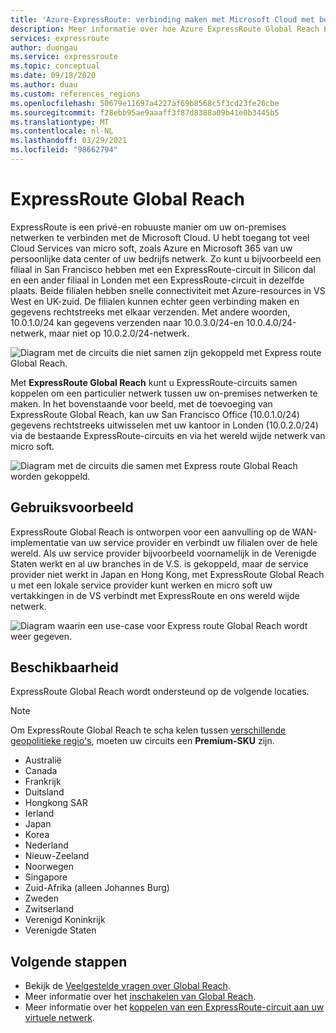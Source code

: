 ```yaml
---
title: 'Azure-ExpressRoute: verbinding maken met Microsoft Cloud met behulp van Global Reach'
description: Meer informatie over hoe Azure ExpressRoute Global Reach ExpressRoute-circuits kunt koppelen om een privé netwerk tussen uw on-premises netwerken te maken.
services: expressroute
author: duongau
ms.service: expressroute
ms.topic: conceptual
ms.date: 09/18/2020
ms.author: duau
ms.custom: references_regions
ms.openlocfilehash: 50679e11697a4227af69b8568c5f3cd23fe26cbe
ms.sourcegitcommit: f28ebb95ae9aaaff3f87d8388a09b41e0b3445b5
ms.translationtype: MT
ms.contentlocale: nl-NL
ms.lasthandoff: 03/29/2021
ms.locfileid: "98662794"
---
```

# <a name="expressroute-global-reach"></a>ExpressRoute Global Reach
ExpressRoute is een privé-en robuuste manier om uw on-premises netwerken te verbinden met de Microsoft Cloud. U hebt toegang tot veel Cloud Services van micro soft, zoals Azure en Microsoft 365 van uw persoonlijke data center of uw bedrijfs netwerk. Zo kunt u bijvoorbeeld een filiaal in San Francisco hebben met een ExpressRoute-circuit in Silicon dal en een ander filiaal in Londen met een ExpressRoute-circuit in dezelfde plaats. Beide filialen hebben snelle connectiviteit met Azure-resources in VS West en UK-zuid. De filialen kunnen echter geen verbinding maken en gegevens rechtstreeks met elkaar verzenden. Met andere woorden, 10.0.1.0/24 kan gegevens verzenden naar 10.0.3.0/24-en 10.0.4.0/24-netwerk, maar niet op 10.0.2.0/24-netwerk.

![Diagram met de circuits die niet samen zijn gekoppeld met Express route Global Reach.][1]

Met **ExpressRoute Global Reach** kunt u ExpressRoute-circuits samen koppelen om een particulier netwerk tussen uw on-premises netwerken te maken. In het bovenstaande voor beeld, met de toevoeging van ExpressRoute Global Reach, kan uw San Francisco Office (10.0.1.0/24) gegevens rechtstreeks uitwisselen met uw kantoor in Londen (10.0.2.0/24) via de bestaande ExpressRoute-circuits en via het wereld wijde netwerk van micro soft. 

![Diagram met de circuits die samen met Express route Global Reach worden gekoppeld.][2]

## <a name="use-case"></a>Gebruiksvoorbeeld
ExpressRoute Global Reach is ontworpen voor een aanvulling op de WAN-implementatie van uw service provider en verbindt uw filialen over de hele wereld. Als uw service provider bijvoorbeeld voornamelijk in de Verenigde Staten werkt en al uw branches in de V.S. is gekoppeld, maar de service provider niet werkt in Japan en Hong Kong, met ExpressRoute Global Reach u met een lokale service provider kunt werken en micro soft uw vertakkingen in de VS verbindt met ExpressRoute en ons wereld wijde netwerk.

![Diagram waarin een use-case voor Express route Global Reach wordt weer gegeven.][3]

## <a name="availability"></a>Beschikbaarheid 
ExpressRoute Global Reach wordt ondersteund op de volgende locaties. 

> [!NOTE] 
> Om ExpressRoute Global Reach te scha kelen tussen [verschillende geopolitieke regio's](expressroute-locations-providers.md#locations), moeten uw circuits een **Premium-SKU** zijn.

* Australië
* Canada
* Frankrijk
* Duitsland
* Hongkong SAR
* Ierland
* Japan
* Korea
* Nederland
* Nieuw-Zeeland
* Noorwegen
* Singapore
* Zuid-Afrika (alleen Johannes Burg)
* Zweden
* Zwitserland
* Verenigd Koninkrijk
* Verenigde Staten

## <a name="next-steps"></a>Volgende stappen
- Bekijk de [Veelgestelde vragen over Global Reach](expressroute-faqs.md#globalreach).
- Meer informatie over het [inschakelen van Global Reach](expressroute-howto-set-global-reach.md).
- Meer informatie over het [koppelen van een ExpressRoute-circuit aan uw virtuele netwerk](expressroute-howto-linkvnet-arm.md).

<!--Image References-->
[1]: ./media/expressroute-global-reach/1.png "diagram zonder globaal bereik"
[2]: ./media/expressroute-global-reach/2.png "diagram met wereld wijd bereik"
[3]: ./media/expressroute-global-reach/3.png "gebruik van wereld wijd bereik"
